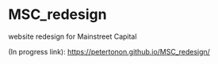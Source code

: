 # MSC_redesign
website redesign for Mainstreet Capital

(In progress link): 
https://petertonon.github.io/MSC_redesign/

